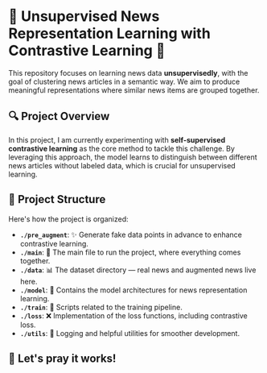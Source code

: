 # 🌟 Unsupervised News Representation Learning with Contrastive Learning 🌟

This repository focuses on learning news data **unsupervisedly**, with the goal of clustering news articles in a semantic way. We aim to produce meaningful representations where similar news items are grouped together.

## 🔍 Project Overview

In this project, I am currently experimenting with **self-supervised contrastive learning** as the core method to tackle this challenge. By leveraging this approach, the model learns to distinguish between different news articles without labeled data, which is crucial for unsupervised learning.

## 📂 Project Structure

Here's how the project is organized:

- **`./pre_augment`**: ✨ Generate fake data points in advance to enhance contrastive learning.
- **`./main`**: 🎯 The main file to run the project, where everything comes together.
- **`./data`**: 📊 The dataset directory — real news and augmented news live here.
- **`./model`**: 🧠 Contains the model architectures for news representation learning.
- **`./train`**: 🚀 Scripts related to the training pipeline.
- **`./loss`**: ❌ Implementation of the loss functions, including contrastive loss.
- **`./utils`**: 🔧 Logging and helpful utilities for smoother development.

## 🙏 Let's pray it works!
